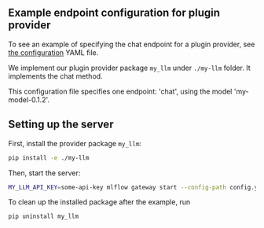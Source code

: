 ## Example endpoint configuration for plugin provider

To see an example of specifying the chat endpoint for a plugin provider,
see [the configuration](config.yaml) YAML file.

We implement our plugin provider package `my_llm` under `./my-llm` folder. It implements the chat method.

This configuration file specifies one endpoint: 'chat', using the model 'my-model-0.1.2'.

## Setting up the server

First, install the provider package `my_llm`:

```sh
pip install -e ./my-llm
```

Then, start the server:

```sh
MY_LLM_API_KEY=some-api-key mlflow gateway start --config-path config.yaml --port 7000
```

To clean up the installed package after the example, run

```sh
pip uninstall my_llm
```
